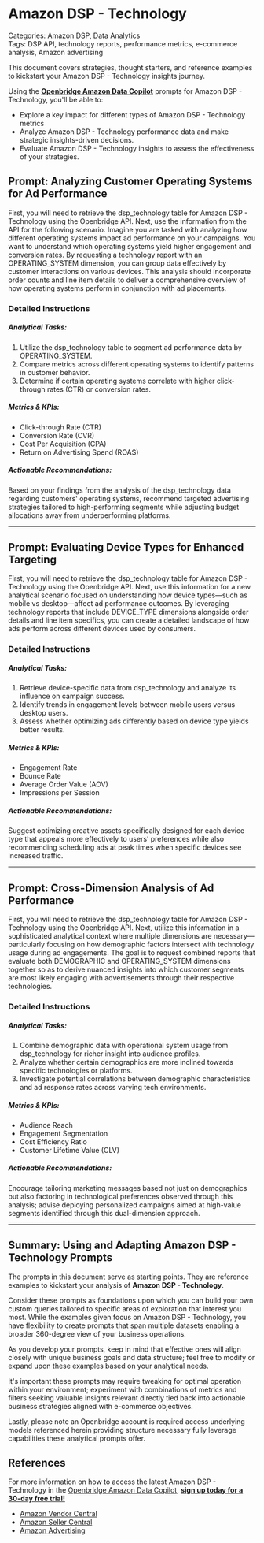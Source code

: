 # Amazon DSP - Technology

Categories: Amazon DSP, Data Analytics  
Tags: DSP API, technology reports, performance metrics, e-commerce analysis, Amazon advertising

This document covers strategies, thought starters, and reference examples to kickstart your Amazon DSP - Technology insights journey.

Using the <a href="https://chatgpt.com/g/g-Sg4qP7r3v-openbridge-data-copilot" target="_blank"><strong>Openbridge Amazon Data Copilot</strong></a> prompts for Amazon DSP - Technology, you'll be able to:

- Explore a key impact for different types of Amazon DSP - Technology metrics
- Analyze Amazon DSP - Technology performance data and make strategic insights-driven decisions.
- Evaluate Amazon DSP - Technology insights to assess the effectiveness of your strategies.

## Prompt: Analyzing Customer Operating Systems for Ad Performance

First, you will need to retrieve the dsp_technology table for Amazon DSP - Technology using the Openbridge API. Next, use the information from the API for the following scenario. Imagine you are tasked with analyzing how different operating systems impact ad performance on your campaigns. You want to understand which operating systems yield higher engagement and conversion rates. By requesting a technology report with an OPERATING_SYSTEM dimension, you can group data effectively by customer interactions on various devices. This analysis should incorporate order counts and line item details to deliver a comprehensive overview of how operating systems perform in conjunction with ad placements.

### Detailed Instructions

##### Analytical Tasks:
1. Utilize the dsp_technology table to segment ad performance data by OPERATING_SYSTEM.
2. Compare metrics across different operating systems to identify patterns in customer behavior.
3. Determine if certain operating systems correlate with higher click-through rates (CTR) or conversion rates.

##### Metrics & KPIs:
- Click-through Rate (CTR)
- Conversion Rate (CVR)
- Cost Per Acquisition (CPA)
- Return on Advertising Spend (ROAS)

##### Actionable Recommendations:
Based on your findings from the analysis of the dsp_technology data regarding customers' operating systems, recommend targeted advertising strategies tailored to high-performing segments while adjusting budget allocations away from underperforming platforms.

---

## Prompt: Evaluating Device Types for Enhanced Targeting

First, you will need to retrieve the dsp_technology table for Amazon DSP - Technology using the Openbridge API. Next, use this information for a new analytical scenario focused on understanding how device types—such as mobile vs desktop—affect ad performance outcomes. By leveraging technology reports that include DEVICE_TYPE dimensions alongside order details and line item specifics, you can create a detailed landscape of how ads perform across different devices used by consumers.

### Detailed Instructions

##### Analytical Tasks:
1. Retrieve device-specific data from dsp_technology and analyze its influence on campaign success.
2. Identify trends in engagement levels between mobile users versus desktop users.
3. Assess whether optimizing ads differently based on device type yields better results.

##### Metrics & KPIs:
- Engagement Rate
- Bounce Rate
- Average Order Value (AOV)
- Impressions per Session

##### Actionable Recommendations:
Suggest optimizing creative assets specifically designed for each device type that appeals more effectively to users’ preferences while also recommending scheduling ads at peak times when specific devices see increased traffic.

---

## Prompt: Cross-Dimension Analysis of Ad Performance 

First, you will need to retrieve the dsp_technology table for Amazon DSP - Technology using the Openbridge API. Next, utilize this information in a sophisticated analytical context where multiple dimensions are necessary—particularly focusing on how demographic factors intersect with technology usage during ad engagements. The goal is to request combined reports that evaluate both DEMOGRAPHIC and OPERATING_SYSTEM dimensions together so as to derive nuanced insights into which customer segments are most likely engaging with advertisements through their respective technologies.

### Detailed Instructions

##### Analytical Tasks:
1. Combine demographic data with operational system usage from dsp_technology for richer insight into audience profiles.
2. Analyze whether certain demographics are more inclined towards specific technologies or platforms.
3. Investigate potential correlations between demographic characteristics and ad response rates across varying tech environments.

##### Metrics & KPIs:
- Audience Reach
- Engagement Segmentation
- Cost Efficiency Ratio 
- Customer Lifetime Value (CLV)

##### Actionable Recommendations:
Encourage tailoring marketing messages based not just on demographics but also factoring in technological preferences observed through this analysis; advise deploying personalized campaigns aimed at high-value segments identified through this dual-dimension approach.

---

## Summary: Using and Adapting Amazon DSP - Technology Prompts
The prompts in this document serve as starting points. They are reference examples to kickstart your analysis of **Amazon DSP - Technology**.

Consider these prompts as foundations upon which you can build your own custom queries tailored to specific areas of exploration that interest you most. While the examples given focus on Amazon DSP - Technology, you have flexibility to create prompts that span multiple datasets enabling a broader 360-degree view of your business operations.

As you develop your prompts, keep in mind that effective ones will align closely with unique business goals and data structure; feel free to modify or expand upon these examples based on your analytical needs.

It's important these prompts may require tweaking for optimal operation within your environment; experiment with combinations of metrics and filters seeking valuable insights relevant directly tied back into actionable business strategies aligned with e-commerce objectives.

Lastly, please note an Openbridge account is required access underlying models referenced herein providing structure necessary fully leverage capabilities these analytical prompts offer.

## References   
For more information on how to access the latest Amazon DSP - Technology in the <a href="https://chatgpt.com/g/g-Sg4qP7r3v-openbridge-data-copilot" target="_blank">Openbridge Amazon Data Copilot</a>, <a href="https://openbridge.com" target="_blank"><strong>sign up today for a 30-day free trial!</strong></a>

<ul>
<li><a href="https://www.openbridge.com/amazon-vendor-central/" target="_blank">Amazon Vendor Central</a></li>
<li><a href="https://www.openbridge.com/amazon-selling-partner/" target="_blank">Amazon Seller Central</a></li>
<li><a href="https://www.openbridge.com/amazon-advertising/" target="_blank">Amazon Advertising</a></li>
</ul>